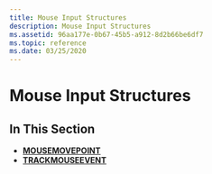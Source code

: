 ```yaml
---
title: Mouse Input Structures
description: Mouse Input Structures
ms.assetid: 96aa177e-0b67-45b5-a912-8d2b66be6df7
ms.topic: reference
ms.date: 03/25/2020
---
```


# Mouse Input Structures

## In This Section

- [**MOUSEMOVEPOINT**](/windows/win32/api/winuser/ns-winuser-mousemovepoint)
- [**TRACKMOUSEEVENT**](/windows/win32/api/winuser/ns-winuser-trackmouseevent)

